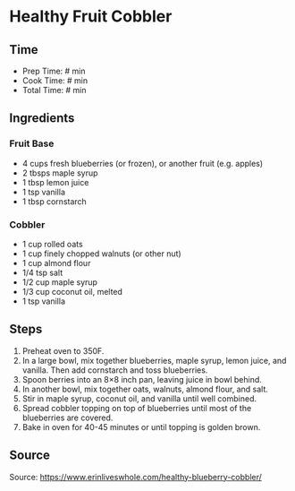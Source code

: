 # Healthy Fruit Cobbler

## Time

- Prep Time: # min
- Cook Time: # min
- Total Time: # min

## Ingredients

### Fruit Base

- 4 cups fresh blueberries (or frozen), or another fruit (e.g. apples)
- 2 tbsps maple syrup
- 1 tbsp lemon juice
- 1 tsp vanilla
- 1 tbsp cornstarch

### Cobbler

- 1 cup rolled oats
- 1 cup finely chopped walnuts (or other nut)
- 1 cup almond flour
- 1/4 tsp salt
- 1/2 cup maple syrup
- 1/3 cup coconut oil, melted
- 1 tsp vanilla

## Steps

1.  Preheat oven to 350F.
2. In a large bowl, mix together blueberries, maple syrup, lemon juice, and vanilla. Then add cornstarch and toss blueberries.
3. Spoon berries into an 8×8 inch pan, leaving juice in bowl behind.
4. In another bowl, mix together oats, walnuts, almond flour, and salt.
5. Stir in maple syrup, coconut oil, and vanilla until well combined.
6. Spread cobbler topping on top of blueberries until most of the blueberries are covered.
7. Bake in oven for 40-45 minutes or until topping is golden brown.

## Source

Source: <https://www.erinliveswhole.com/healthy-blueberry-cobbler/>
